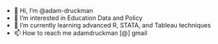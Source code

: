 - 👋 Hi, I’m @adam-druckman
- 👀 I’m interested in Education Data and Policy
- 🌱 I’m currently learning advanced R, STATA, and Tableau techniques
- 📫 How to reach me adamdruckman [@] gmail
